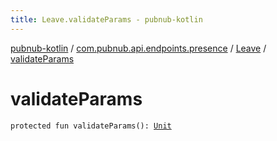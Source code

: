 ```yaml
---
title: Leave.validateParams - pubnub-kotlin
---
```


[pubnub-kotlin](../../index.html) / [com.pubnub.api.endpoints.presence](../index.html) / [Leave](index.html) / [validateParams](./validate-params.html)

# validateParams

`protected fun validateParams(): `[`Unit`](https://kotlinlang.org/api/latest/jvm/stdlib/kotlin/-unit/index.html)